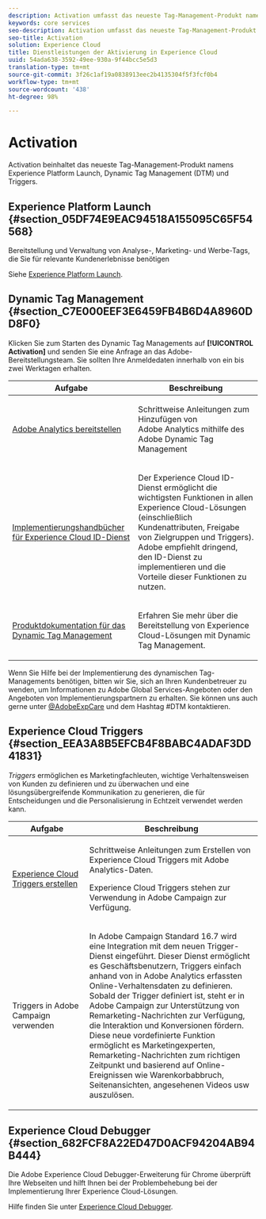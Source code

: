 ```yaml
---
description: Activation umfasst das neueste Tag-Management-Produkt namens Experience Platform Launch. Dynamic Tag Management (DTM) und Triggers.
keywords: core services
seo-description: Activation umfasst das neueste Tag-Management-Produkt namens Experience Platform Launch. Dynamic Tag Management (DTM) und Triggers.
seo-title: Activation
solution: Experience Cloud
title: Dienstleistungen der Aktivierung in Experience Cloud
uuid: 54ada638-3592-49ee-930a-9f44bcc5e5d3
translation-type: tm+mt
source-git-commit: 3f26c1af19a0838913eec2b4135304f5f3fcf0b4
workflow-type: tm+mt
source-wordcount: '438'
ht-degree: 98%

---
```



# Activation

Activation beinhaltet das neueste Tag-Management-Produkt namens Experience Platform Launch, Dynamic Tag Management (DTM) und Triggers.

## Experience Platform Launch {#section_05DF74E9EAC94518A155095C65F54568}

Bereitstellung und Verwaltung von Analyse-, Marketing- und Werbe-Tags, die Sie für relevante Kundenerlebnisse benötigen

Siehe [Experience Platform Launch](https://docs.adobe.com/content/help/de-DE/launch/using/intro/get-started/quick-start.html).

## Dynamic Tag Management {#section_C7E000EEF3E6459FB4B6D4A8960DD8F0}

Klicken Sie zum Starten des Dynamic Tag Managements auf **[!UICONTROL Activation]** und senden Sie eine Anfrage an das Adobe-Bereitstellungsteam. Sie sollten Ihre Anmeldedaten innerhalb von ein bis zwei Werktagen erhalten.

<table id="table_3241FF7CA0B242BFAFC68362A62AA0C7"> 
 <thead> 
  <tr> 
   <th colname="col1" class="entry"> Aufgabe </th> 
   <th colname="col2" class="entry"> Beschreibung </th> 
  </tr> 
 </thead>
 <tbody> 
  <tr> 
   <td colname="col1"> <p> <a href="https://docs.adobe.com/content/help/de-DE/dtm/using/tools/analytics-dtm.html" format="html" scope="external"> Adobe Analytics bereitstellen </a> </p> </td> 
   <td colname="col2"> <p> Schrittweise Anleitungen zum Hinzufügen von Adobe Analytics mithilfe des Adobe Dynamic Tag Management </p> </td> 
  </tr> 
  <tr> 
   <td colname="col1"> <p> <a href="https://docs.adobe.com/content/help/en/id-service/using/implementation-guides/implementation-guides.html" format="html" scope="external"> Implementierungshandbücher für Experience Cloud ID-Dienst </a> </p> </td> 
   <td colname="col2"> <p>Der Experience Cloud ID-Dienst ermöglicht die wichtigsten Funktionen in allen Experience Cloud-Lösungen (einschließlich Kundenattributen, Freigabe von Zielgruppen und Triggers). Adobe empfiehlt dringend, den ID-Dienst zu implementieren und die Vorteile dieser Funktionen zu nutzen. </p> </td> 
  </tr> 
  <tr> 
   <td colname="col1"> <p> <a href="https://docs.adobe.com/content/help/de-DE/dtm/using/dtm-home.html" format="https" scope="external"> Produktdokumentation für das Dynamic Tag Management </a> </p> </td> 
   <td colname="col2"> <p>Erfahren Sie mehr über die Bereitstellung von Experience Cloud-Lösungen mit Dynamic Tag Management. </p> </td>
  </tr> 
 </tbody> 
</table>

Wenn Sie Hilfe bei der Implementierung des dynamischen Tag-Managements benötigen, bitten wir Sie, sich an Ihren Kundenbetreuer zu wenden, um Informationen zu Adobe Global Services-Angeboten oder den Angeboten von Implementierungspartnern zu erhalten. Sie können uns auch gerne unter [@AdobeExpCare](https://twitter.com/AdobeExpCare) und dem Hashtag #DTM kontaktieren.

## Experience Cloud Triggers {#section_EEA3A8B5EFCB4F8BABC4ADAF3DD41831}

*Triggers* ermöglichen es Marketingfachleuten, wichtige Verhaltensweisen von Kunden zu definieren und zu überwachen und eine lösungsübergreifende Kommunikation zu generieren, die für Entscheidungen und die Personalisierung in Echtzeit verwendet werden kann.

<table id="table_AF6842470172429EA97C9B02163BD0C3"> 
 <thead> 
  <tr> 
   <th colname="col1" class="entry"> Aufgabe </th>
   <th colname="col2" class="entry"> Beschreibung </th>
  </tr> 
 </thead>
 <tbody> 
  <tr> 
   <td colname="col1"> <p> <a href="../activation/triggers.md#concept_887B30241B3E4DB0A2553B2996E2D4FB" format="dita" scope="local"> Experience Cloud Triggers erstellen </a> </p> </td> 
   <td colname="col2"> <p> Schrittweise Anleitungen zum Erstellen von Experience Cloud Triggers mit Adobe Analytics-Daten. </p> <p>Experience Cloud Triggers stehen zur Verwendung in Adobe Campaign zur Verfügung. </p> </td>
  </tr>
  <tr> 
   <td colname="col1"> <p>Triggers in Adobe Campaign verwenden </p> </td> 
   <td colname="col2"> <p> In Adobe Campaign Standard 16.7 wird eine Integration mit dem neuen Trigger-Dienst eingeführt. Dieser Dienst ermöglicht es Geschäftsbenutzern, Triggers einfach anhand von in Adobe Analytics erfassten Online-Verhaltensdaten zu definieren. Sobald der Trigger definiert ist, steht er in Adobe Campaign zur Unterstützung von Remarketing-Nachrichten zur Verfügung, die Interaktion und Konversionen fördern. Diese neue vordefinierte Funktion ermöglicht es Marketingexperten, Remarketing-Nachrichten zum richtigen Zeitpunkt und basierend auf Online-Ereignissen wie Warenkorbabbruch, Seitenansichten, angesehenen Videos usw auszulösen. </p> </td>
  </tr>
 </tbody>
</table>


## Experience Cloud Debugger {#section_682FCF8A22ED47D0ACF94204AB94B444}

Die Adobe Experience Cloud Debugger-Erweiterung für Chrome überprüft Ihre Webseiten und hilft Ihnen bei der Problembehebung bei der Implementierung Ihrer Experience Cloud-Lösungen.

Hilfe finden Sie unter [Experience Cloud Debugger](https://docs.adobe.com/content/help/de-DE/debugger/using/experience-cloud-debugger.html).
